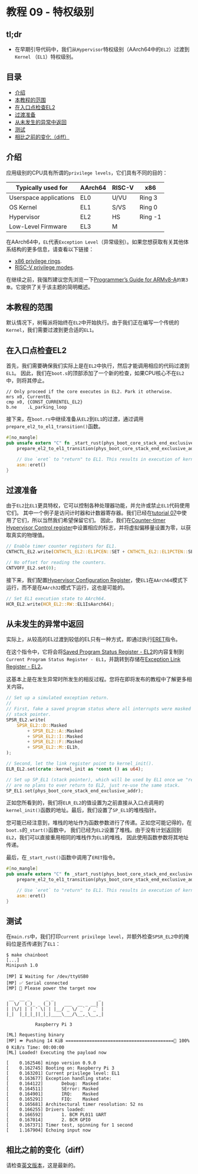 # 教程 09 - 特权级别

## tl;dr

- 在早期引导代码中，我们从`Hypervisor`特权级别（AArch64中的`EL2`）过渡到`Kernel` （`EL1`）特权级别。

## 目录

- [介绍](#介绍)
- [本教程的范围](#本教程的范围)
- [在入口点检查EL2](#在入口点检查EL2)
- [过渡准备](#过渡准备)
- [从未发生的异常中返回](#从未发生的异常中返回)
- [测试](#测试)
- [相比之前的变化（diff）](#相比之前的变化（diff）)

## 介绍

应用级别的CPU具有所谓的`privilege levels`，它们具有不同的目的：

| Typically used for | AArch64 | RISC-V | x86 |
| ------------- | ------------- | ------------- | ------------- |
| Userspace applications | EL0 | U/VU | Ring 3 |
| OS Kernel | EL1 | S/VS | Ring 0 |
| Hypervisor | EL2 | HS | Ring -1 |
| Low-Level Firmware | EL3 | M | |

在AArch64中，`EL`代表`Exception Level`（异常级别）。如果您想获取有关其他体系结构的更多信息，请查看以下链接：
- [x86 privilege rings](https://en.wikipedia.org/wiki/Protection_ring).
- [RISC-V privilege modes](https://content.riscv.org/wp-content/uploads/2017/12/Tue0942-riscv-hypervisor-waterman.pdf).

在继续之前，我强烈建议您先浏览一下[Programmer’s Guide for ARMv8-A]`的第3章`。它提供了关于该主题的简明概述。

[Programmer’s Guide for ARMv8-A]: http://infocenter.arm.com/help/topic/com.arm.doc.den0024a/DEN0024A_v8_architecture_PG.pdf

## 本教程的范围

默认情况下，树莓派将始终在`EL2`中开始执行。由于我们正在编写一个传统的`Kernel`，我们需要过渡到更合适的`EL1`。

## 在入口点检查EL2

首先，我们需要确保我们实际上是在`EL2`中执行，然后才能调用相应的代码过渡到`EL1`。
因此，我们在`boot.s`的顶部添加了一个新的检查，如果CPU核心不在`EL2`中，则将其停止。

```
// Only proceed if the core executes in EL2. Park it otherwise.
mrs	x0, CurrentEL
cmp	x0, {CONST_CURRENTEL_EL2}
b.ne	.L_parking_loop
```

接下来，在`boot.rs`中继续准备从`EL2`到`EL1`的过渡，通过调用`prepare_el2_to_el1_transition()`函数。

```rust
#[no_mangle]
pub unsafe extern "C" fn _start_rust(phys_boot_core_stack_end_exclusive_addr: u64) -> ! {
    prepare_el2_to_el1_transition(phys_boot_core_stack_end_exclusive_addr);

    // Use `eret` to "return" to EL1. This results in execution of kernel_init() in EL1.
    asm::eret()
}
```

## 过渡准备

由于`EL2`比`EL1`更具特权，它可以控制各种处理器功能，并允许或禁止`EL1`代码使用它们。
其中一个例子是访问计时器和计数器寄存器。我们已经在[tutorial 07](../07_timestamps/)中使用了它们，所以当然我们希望保留它们。
因此，我们在[Counter-timer Hypervisor Control register]中设置相应的标志，并将虚拟偏移量设置为零，以获取真实的物理值。

[Counter-timer Hypervisor Control register]:  https://docs.rs/aarch64-cpu/9.0.0/src/aarch64_cpu/registers/cnthctl_el2.rs.html

```rust
// Enable timer counter registers for EL1.
CNTHCTL_EL2.write(CNTHCTL_EL2::EL1PCEN::SET + CNTHCTL_EL2::EL1PCTEN::SET);

// No offset for reading the counters.
CNTVOFF_EL2.set(0);
```

接下来，我们配置[Hypervisor Configuration Register]，使`EL1`在`AArch64`模式下运行，而不是在`AArch32`模式下运行，这也是可能的。

[Hypervisor Configuration Register]: https://docs.rs/aarch64-cpu/9.0.0/src/aarch64_cpu/registers/hcr_el2.rs.html

```rust
// Set EL1 execution state to AArch64.
HCR_EL2.write(HCR_EL2::RW::EL1IsAarch64);
```

## 从未发生的异常中返回

实际上，从较高的EL过渡到较低的EL只有一种方式，即通过执行[ERET]指令。

[ERET]: https://docs.rs/aarch64-cpu/9.0.0/src/aarch64_cpu/asm.rs.html#92-101

在这个指令中，它将会将[Saved Program Status Register - EL2]的内容复制到`Current Program Status Register - EL1`，并跳转到存储在[Exception Link Register - EL2]。

这基本上是在发生异常时所发生的相反过程。您将在即将发布的教程中了解更多相关内容。

[Saved Program Status Register - EL2]: https://docs.rs/aarch64-cpu/9.0.0/src/aarch64_cpu/registers/spsr_el2.rs.html
[Exception Link Register - EL2]: https://docs.rs/aarch64-cpu/9.0.0/src/aarch64_cpu/registers/elr_el2.rs.html

```rust
// Set up a simulated exception return.
//
// First, fake a saved program status where all interrupts were masked and SP_EL1 was used as a
// stack pointer.
SPSR_EL2.write(
    SPSR_EL2::D::Masked
        + SPSR_EL2::A::Masked
        + SPSR_EL2::I::Masked
        + SPSR_EL2::F::Masked
        + SPSR_EL2::M::EL1h,
);

// Second, let the link register point to kernel_init().
ELR_EL2.set(crate::kernel_init as *const () as u64);

// Set up SP_EL1 (stack pointer), which will be used by EL1 once we "return" to it. Since there
// are no plans to ever return to EL2, just re-use the same stack.
SP_EL1.set(phys_boot_core_stack_end_exclusive_addr);
```

正如您所看到的，我们将`ELR_EL2`的值设置为之前直接从入口点调用的`kernel_init()`函数的地址。最后，我们设置了`SP_EL1`的堆栈指针。

您可能已经注意到，堆栈的地址作为函数参数进行了传递。正如您可能记得的，在`boot.s`的`_start()`函数中，
我们已经为`EL2`设置了堆栈。由于没有计划返回到`EL2`，我们可以直接重用相同的堆栈作为`EL1`的堆栈，
因此使用函数参数将其地址传递。

最后，在`_start_rust()`函数中调用了`ERET`指令。

```rust
#[no_mangle]
pub unsafe extern "C" fn _start_rust(phys_boot_core_stack_end_exclusive_addr: u64) -> ! {
    prepare_el2_to_el1_transition(phys_boot_core_stack_end_exclusive_addr);

    // Use `eret` to "return" to EL1. This results in execution of kernel_init() in EL1.
    asm::eret()
}
```

## 测试

在`main.rs`中，我们打印`current privilege level`，并额外检查`SPSR_EL2`中的掩码位是否传递到了`EL1`：

```console
$ make chainboot
[...]
Minipush 1.0

[MP] ⏳ Waiting for /dev/ttyUSB0
[MP] ✅ Serial connected
[MP] 🔌 Please power the target now

 __  __ _      _ _                 _
|  \/  (_)_ _ (_) |   ___  __ _ __| |
| |\/| | | ' \| | |__/ _ \/ _` / _` |
|_|  |_|_|_||_|_|____\___/\__,_\__,_|

           Raspberry Pi 3

[ML] Requesting binary
[MP] ⏩ Pushing 14 KiB =========================================🦀 100% 0 KiB/s Time: 00:00:00
[ML] Loaded! Executing the payload now

[    0.162546] mingo version 0.9.0
[    0.162745] Booting on: Raspberry Pi 3
[    0.163201] Current privilege level: EL1
[    0.163677] Exception handling state:
[    0.164122]       Debug:  Masked
[    0.164511]       SError: Masked
[    0.164901]       IRQ:    Masked
[    0.165291]       FIQ:    Masked
[    0.165681] Architectural timer resolution: 52 ns
[    0.166255] Drivers loaded:
[    0.166592]       1. BCM PL011 UART
[    0.167014]       2. BCM GPIO
[    0.167371] Timer test, spinning for 1 second
[    1.167904] Echoing input now
```

## 相比之前的变化（diff）
请检查[英文版本](README.EN.md#diff-to-previous)，这是最新的。
